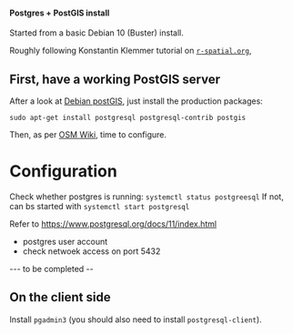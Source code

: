 #### Postgres + PostGIS install
Started from a basic Debian 10 (Buster) install.

Roughly following Konstantin Klemmer tutorial on [`r-spatial.org`](https://www.r-spatial.org/2017/07/14/large_scale_osm_in_r),

## First, have a working PostGIS server
After a look at [Debian postGIS](https://tracker.debian.org/pkg/postgis), just install the production packages:

```
sudo apt-get install postgresql postgresql-contrib postgis 
```
Then, as per [OSM Wiki](https://wiki.openstreetmap.org/wiki/PostGIS/Installation), time to configure.


# Configuration
Check whether postgres is running: `systemctl status postgreesql`
If not, can bs started with `systemctl start postgresql`

Refer to https://www.postgresql.org/docs/11/index.html

- postgres user account
- check netwoek access on port 5432


--- to be completed --


## On the client side
Install `pgadmin3` (you should also need to install  `postgresql-client`). 


